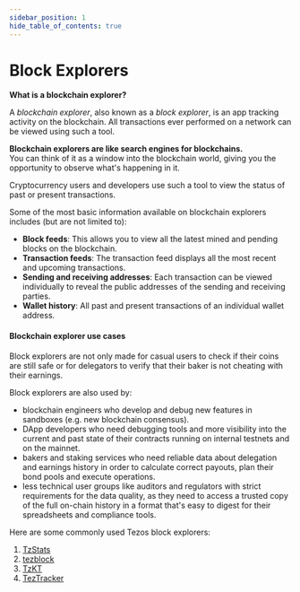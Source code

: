 ```yaml
---
sidebar_position: 1
hide_table_of_contents: true
---
```


# Block Explorers

**What is a blockchain explorer?**

A _blockchain explorer_, also known as a _block explorer_, is an app tracking activity on the blockchain. All transactions ever performed on a network can be viewed using such a tool.

**Blockchain explorers are like search engines for blockchains.**  
You can think of it as a window into the blockchain world, giving you the opportunity to observe what's happening in it.

Cryptocurrency users and developers use such a tool to view the status of past or present transactions.

Some of the most basic information available on blockchain explorers includes \(but are not limited to\):

* **Block feeds**: This allows you to view all the latest mined and pending blocks on the blockchain.
* **Transaction feeds**: The transaction feed displays all the most recent and upcoming transactions.
* **Sending and receiving addresses**: Each transaction can be viewed individually to reveal the public addresses of the sending and receiving parties.
* **Wallet history**: All past and present transactions of an individual wallet address.

#### Blockchain explorer use cases

Block explorers are not only made for casual users to check if their coins are still safe or for delegators to verify that their baker is not cheating with their earnings.

Block explorers are also used by:

* blockchain engineers who develop and debug new features in sandboxes \(e.g. new blockchain consensus\).
* DApp developers who need debugging tools and more visibility into the current and past state of their contracts running on internal testnets and on the mainnet.
* bakers and staking services who need reliable data about delegation and earnings history in order to calculate correct payouts, plan their bond pools and execute operations.
* less technical user groups like auditors and regulators with strict requirements for the data quality, as they need to access a trusted copy of the full on-chain history in a format that's easy to digest for their spreadsheets and compliance tools.

Here are some commonly used Tezos block explorers:

1. [TzStats](https://tzstats.com/)
2. [tezblock](https://tezblock.io/)
3. [TzKT](https://tzkt.io/)
4. [TezTracker](https://teztracker.com/en/mainnet/)




